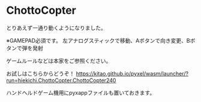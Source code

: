# ChottoCopter

とりあえず一通り動くようになりました。

※GAMEPAD必須です。
左アナログスティックで移動、Aボタンで向き変更、Bボタンで弾を発射

ゲームルールなどは本家をご参照ください。

お試しはこちらからどうぞ！
https://kitao.github.io/pyxel/wasm/launcher/?run=hiekichi.ChottoCopter.ChottoCopter240

ハンドヘルドゲーム機用にpyxappファイルも置いておきます。
